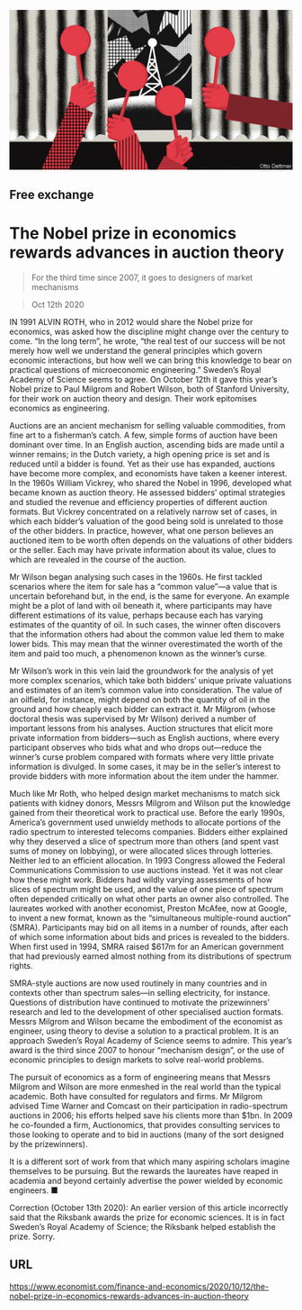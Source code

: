 ![](./images/20201017_FND000_0.jpg)

## Free exchange

# The Nobel prize in economics rewards advances in auction theory

> For the third time since 2007, it goes to designers of market mechanisms

> Oct 12th 2020

IN 1991 ALVIN ROTH, who in 2012 would share the Nobel prize for economics, was asked how the discipline might change over the century to come. “In the long term”, he wrote, “the real test of our success will be not merely how well we understand the general principles which govern economic interactions, but how well we can bring this knowledge to bear on practical questions of microeconomic engineering.” Sweden’s Royal Academy of Science seems to agree. On October 12th it gave this year’s Nobel prize to Paul Milgrom and Robert Wilson, both of Stanford University, for their work on auction theory and design. Their work epitomises economics as engineering.

Auctions are an ancient mechanism for selling valuable commodities, from fine art to a fisherman’s catch. A few, simple forms of auction have been dominant over time. In an English auction, ascending bids are made until a winner remains; in the Dutch variety, a high opening price is set and is reduced until a bidder is found. Yet as their use has expanded, auctions have become more complex, and economists have taken a keener interest. In the 1960s William Vickrey, who shared the Nobel in 1996, developed what became known as auction theory. He assessed bidders’ optimal strategies and studied the revenue and efficiency properties of different auction formats. But Vickrey concentrated on a relatively narrow set of cases, in which each bidder’s valuation of the good being sold is unrelated to those of the other bidders. In practice, however, what one person believes an auctioned item to be worth often depends on the valuations of other bidders or the seller. Each may have private information about its value, clues to which are revealed in the course of the auction.

Mr Wilson began analysing such cases in the 1960s. He first tackled scenarios where the item for sale has a “common value”—a value that is uncertain beforehand but, in the end, is the same for everyone. An example might be a plot of land with oil beneath it, where participants may have different estimations of its value, perhaps because each has varying estimates of the quantity of oil. In such cases, the winner often discovers that the information others had about the common value led them to make lower bids. This may mean that the winner overestimated the worth of the item and paid too much, a phenomenon known as the winner’s curse.



Mr Wilson’s work in this vein laid the groundwork for the analysis of yet more complex scenarios, which take both bidders’ unique private valuations and estimates of an item’s common value into consideration. The value of an oilfield, for instance, might depend on both the quantity of oil in the ground and how cheaply each bidder can extract it. Mr Milgrom (whose doctoral thesis was supervised by Mr Wilson) derived a number of important lessons from his analyses. Auction structures that elicit more private information from bidders—such as English auctions, where every participant observes who bids what and who drops out—reduce the winner’s curse problem compared with formats where very little private information is divulged. In some cases, it may be in the seller’s interest to provide bidders with more information about the item under the hammer.

Much like Mr Roth, who helped design market mechanisms to match sick patients with kidney donors, Messrs Milgrom and Wilson put the knowledge gained from their theoretical work to practical use. Before the early 1990s, America’s government used unwieldy methods to allocate portions of the radio spectrum to interested telecoms companies. Bidders either explained why they deserved a slice of spectrum more than others (and spent vast sums of money on lobbying), or were allocated slices through lotteries. Neither led to an efficient allocation. In 1993 Congress allowed the Federal Communications Commission to use auctions instead. Yet it was not clear how these might work. Bidders had wildly varying assessments of how slices of spectrum might be used, and the value of one piece of spectrum often depended critically on what other parts an owner also controlled. The laureates worked with another economist, Preston McAfee, now at Google, to invent a new format, known as the “simultaneous multiple-round auction” (SMRA). Participants may bid on all items in a number of rounds, after each of which some information about bids and prices is revealed to the bidders. When first used in 1994, SMRA raised $617m for an American government that had previously earned almost nothing from its distributions of spectrum rights.

SMRA-style auctions are now used routinely in many countries and in contexts other than spectrum sales—in selling electricity, for instance. Questions of distribution have continued to motivate the prizewinners’ research and led to the development of other specialised auction formats. Messrs Milgrom and Wilson became the embodiment of the economist as engineer, using theory to devise a solution to a practical problem. It is an approach Sweden’s Royal Academy of Science seems to admire. This year’s award is the third since 2007 to honour “mechanism design”, or the use of economic principles to design markets to solve real-world problems.

The pursuit of economics as a form of engineering means that Messrs Milgrom and Wilson are more enmeshed in the real world than the typical academic. Both have consulted for regulators and firms. Mr Milgrom advised Time Warner and Comcast on their participation in radio-spectrum auctions in 2006; his efforts helped save his clients more than $1bn. In 2009 he co-founded a firm, Auctionomics, that provides consulting services to those looking to operate and to bid in auctions (many of the sort designed by the prizewinners).

It is a different sort of work from that which many aspiring scholars imagine themselves to be pursuing. But the rewards the laureates have reaped in academia and beyond certainly advertise the power wielded by economic engineers. ■

Correction (October 13th 2020): An earlier version of this article incorrectly said that the Riksbank awards the prize for economic sciences. It is in fact Sweden’s Royal Academy of Science; the Riksbank helped establish the prize. Sorry. 

## URL

https://www.economist.com/finance-and-economics/2020/10/12/the-nobel-prize-in-economics-rewards-advances-in-auction-theory
